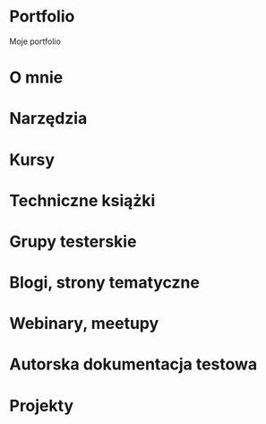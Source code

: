 # Portfolio
Moje portfolio

# O mnie

# Narzędzia

# Kursy

# Techniczne książki

# Grupy testerskie

# Blogi, strony tematyczne

# Webinary, meetupy

# Autorska dokumentacja testowa

# Projekty
